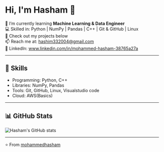 # Hi, I'm Hasham 👋

🌱 I’m currently learning **Machine Learning & Data Engineer**  
💻 Skilled in: Python | NumPy | Pandas | C++ | Git & GitHub | Linux  
📂 Check out my projects below  
📫 Reach me at: hashim332004@gmail.com  
🔗 LinkedIn: www.linkedin.com/in/mohammed-hasham-38765a27a

---

## 🚀 Skills
- Programming: Python, C++
- Libraries: NumPy, Pandas
- Tools: Git, GitHub, Linux, Visualstudio code
- Cloud: AWS(Basics) 

---

## 📊 GitHub Stats
![Hasham's GitHub stats](https://github-readme-stats.vercel.app/api?username=Hasham-03&show_icons=true&theme=radical)

---

⭐️ From [mohammedhasham](https://github.com/Hasham-03)

